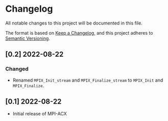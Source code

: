 # Changelog

All notable changes to this project will be documented in this file.

The format is based on [Keep a Changelog](https://keepachangelog.com/en/1.0.0/),
and this project adheres to [Semantic Versioning](https://semver.org/spec/v2.0.0.html).

## [0.2] 2022-08-22

### Changed

- Renamed `MPIX_Init_stream` and `MPIX_Finalize_stream` to `MPIX_Init` and
  `MPIX_Finalize`.

## [0.1] 2022-08-22

- Initial release of MPI-ACX

